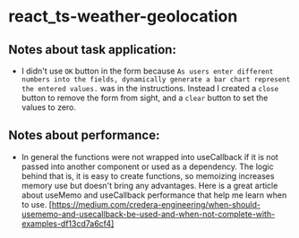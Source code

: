 # react_ts-weather-geolocation

## Notes about task application:

- I didn't use `OK` button in the form because `As users enter different numbers into the fields, dynamically generate a bar chart represent the entered values.` was in the instructions. Instead I created a `close` button to remove the form from sight, and a `clear` button to set the values to zero.

## Notes about performance:

- In general the functions were not wrapped into useCallback if it is not passed into another component or used as a dependency. The logic behind that is, it is easy to create functions, so memoizing increases memory use but doesn't bring any advantages. Here is a great article about useMemo and useCallback performance that help me learn when to use. [https://medium.com/credera-engineering/when-should-usememo-and-usecallback-be-used-and-when-not-complete-with-examples-df13cd7a6cf4]
